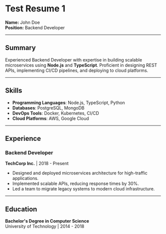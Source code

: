 # Test Resume 1

**Name:** John Doe  
**Position:** Backend Developer  

---

## Summary

Experienced Backend Developer with expertise in building scalable microservices using **Node.js** and **TypeScript**. Proficient in designing REST APIs, implementing CI/CD pipelines, and deploying to cloud platforms.

---

## Skills

- **Programming Languages**: Node.js, TypeScript, Python  
- **Databases**: PostgreSQL, MongoDB  
- **DevOps Tools**: Docker, Kubernetes, CI/CD  
- **Cloud Platforms**: AWS, Google Cloud  

---

## Experience

### Backend Developer  
**TechCorp Inc.** | 2018 - Present  

- Designed and deployed microservices architecture for high-traffic applications.
- Implemented scalable APIs, reducing response times by 30%.
- Led a team to migrate legacy systems to modern cloud infrastructure.

---

## Education

**Bachelor's Degree in Computer Science**  
University of Technology | 2014 - 2018
